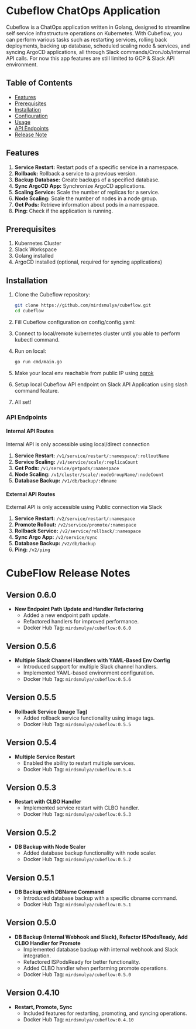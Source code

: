 # Cubeflow ChatOps Application

Cubeflow is a ChatOps application written in Golang, designed to streamline self service infrastructure operations on Kubernetes. With Cubeflow, you can perform various tasks such as restarting services, rolling back deployments, backing up database, scheduled scaling node & services, and syncing ArgoCD applications, all through Slack commands/CronJob/Internal API calls. For now this app features are still limited to GCP & Slack API environment.

## Table of Contents

- [Features](#features)
- [Prerequisites](#prerequisites)
- [Installation](#installation)
- [Configuration](#configuration)
- [Usage](#usage)
- [API Endpoints](#api-endpoints)
- [Release Note](#release-note)

## Features

1. **Service Restart:** Restart pods of a specific service in a namespace.
2. **Rollback:** Rollback a service to a previous version.
3. **Backup Database:** Create backups of a specified database.
4. **Sync ArgoCD App:** Synchronize ArgoCD applications.
5. **Scaling Service:** Scale the number of replicas for a service.
6. **Node Scaling:** Scale the number of nodes in a node group.
7. **Get Pods:** Retrieve information about pods in a namespace.
8. **Ping:** Check if the application is running.

## Prerequisites

1. Kubernetes Cluster
2. Slack Workspace
3. Golang installed
4. ArgoCD installed (optional, required for syncing applications)

## Installation

1. Clone the Cubeflow repository:

    ```bash
    git clone https://github.com/mirdsmulya/cubeflow.git
    cd cubeflow
    ```

2. Fill Cubeflow configuration on config/config.yaml:
   
3. Connect to local/remote kubernetes cluster until you able to perform kubectl command.

4. Run on local:
    ```bash
    go run cmd/main.go
    ```

5. Make your local env reachable from public IP using [ngrok](https://ngrok.com/)

6. Setup local Cubeflow API endpoint on Slack API Application using slash command feature.

7. All set!


### API Endpoints

#### Internal API Routes
Internal API is only accessible using local/direct connection

1. **Service Restart:** `/v1/service/restart/:namespace/:rolloutName`
2. **Service Scaling:** `/v1/service/scale/:replicaCount`
3. **Get Pods:** `/v1/service/getpods/:namespace`
4. **Node Scaling:** `/v1/cluster/scale/:nodeGroupName/:nodeCount`
5. **Database Backup:** `/v1/db/backup/:dbname`

#### External API Routes
External API is only accessible using Public connection via Slack

1. **Service Restart:** `/v2/service/restart/:namespace`
2. **Promote Rollout:** `/v2/service/promote/:namespace`
3. **Rollback Service:** `/v2/service/rollback/:namespace`
4. **Sync Argo App:** `/v2/service/sync`
5. **Database Backup:** `/v2/db/backup`
6. **Ping:** `/v2/ping`



# CubeFlow Release Notes

## Version 0.6.0
- **New Endpoint Path Update and Handler Refactoring**
  - Added a new endpoint path update.
  - Refactored handlers for improved performance.
  - Docker Hub Tag: `mirdsmulya/cubeflow:0.6.0`

## Version 0.5.6
- **Multiple Slack Channel Handlers with YAML-Based Env Config**
  - Introduced support for multiple Slack channel handlers.
  - Implemented YAML-based environment configuration.
  - Docker Hub Tag: `mirdsmulya/cubeflow:0.5.6`

## Version 0.5.5
- **Rollback Service (Image Tag)**
  - Added rollback service functionality using image tags.
  - Docker Hub Tag: `mirdsmulya/cubeflow:0.5.5`

## Version 0.5.4
- **Multiple Service Restart**
  - Enabled the ability to restart multiple services.
  - Docker Hub Tag: `mirdsmulya/cubeflow:0.5.4`

## Version 0.5.3
- **Restart with CLBO Handler**
  - Implemented service restart with CLBO handler.
  - Docker Hub Tag: `mirdsmulya/cubeflow:0.5.3`

## Version 0.5.2
- **DB Backup with Node Scaler**
  - Added database backup functionality with node scaler.
  - Docker Hub Tag: `mirdsmulya/cubeflow:0.5.2`

## Version 0.5.1
- **DB Backup with DBName Command**
  - Introduced database backup with a specific dbname command.
  - Docker Hub Tag: `mirdsmulya/cubeflow:0.5.1`

## Version 0.5.0
- **DB Backup (Internal Webhook and Slack), Refactor ISPodsReady, Add CLBO Handler for Promote**
  - Implemented database backup with internal webhook and Slack integration.
  - Refactored ISPodsReady for better functionality.
  - Added CLBO handler when performing promote operations.
  - Docker Hub Tag: `mirdsmulya/cubeflow:0.5.0`

## Version 0.4.10
- **Restart, Promote, Sync**
  - Included features for restarting, promoting, and syncing operations.
  - Docker Hub Tag: `mirdsmulya/cubeflow:0.4.10`
